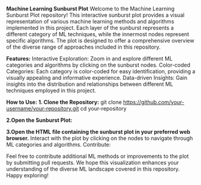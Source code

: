 **Machine Learning Sunburst Plot**
Welcome to the Machine Learning Sunburst Plot repository! This interactive sunburst plot provides a visual representation of various machine learning methods and algorithms implemented in this project. Each layer of the sunburst represents a different category of ML techniques, while the innermost nodes represent specific algorithms. The plot is designed to offer a comprehensive overview of the diverse range of approaches included in this repository.

**Features:**
Interactive Exploration: Zoom in and explore different ML categories and algorithms by clicking on the sunburst nodes.
Color-coded Categories: Each category is color-coded for easy identification, providing a visually appealing and informative experience.
Data-driven Insights: Gain insights into the distribution and relationships between different ML techniques employed in this project.

**How to Use:**
**1. Clone the Repository:**
git clone https://github.com/your-username/your-repository.git
cd your-repository

**2.Open the Sunburst Plot:**

**3.Open the HTML file containing the sunburst plot in your preferred web browser.**
Interact with the plot by clicking on the nodes to navigate through ML categories and algorithms.
Contribute:

Feel free to contribute additional ML methods or improvements to the plot by submitting pull requests.
We hope this visualization enhances your understanding of the diverse ML landscape covered in this repository. Happy exploring!
